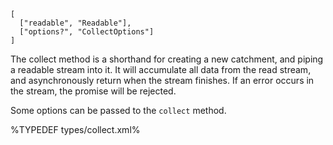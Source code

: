 
```## async collect => string|Buffer
[
  ["readable", "Readable"],
  ["options?", "CollectOptions"]
]
```

The collect method is a shorthand for creating a new catchment, and piping a readable stream into it. It will accumulate all data from the read stream, and asynchronously return when the stream finishes. If an error occurs in the stream, the promise will be rejected.

Some options can be passed to the `collect` method.

%TYPEDEF types/collect.xml%
